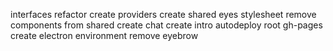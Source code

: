 interfaces refactor
create providers
create shared eyes stylesheet
remove components from shared
create chat
create intro
autodeploy root gh-pages
create electron environment
remove eyebrow